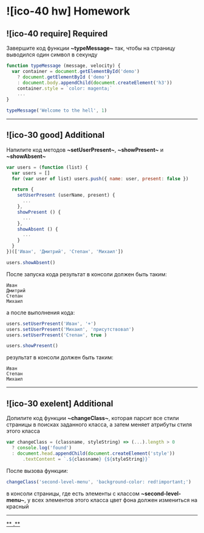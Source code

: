 # ![ico-40 hw] Homework

## ![ico-40 require] Required

Завершите код функции **~typeMessage~** так, чтобы на страницу выводился один символ в секунду

~~~javascript
function typeMessage (message, velocity) {
  var container = document.getElementById('demo')
    ? document.getElementById ('demo')
    : document.body.appendChild(document.createElement('h3'))
    container.style = `color: magenta;`
    ...
}

typeMessage('Welcome to the hell', 1)
~~~

___________________

## ![ico-30 good] Additional

Напилите код методов **~setUserPresent~**, **~showPresent~** и **~showAbsent~**

~~~js
var users = (function (list) {
  var users = []
  for (var user of list) users.push({ name: user, present: false })

  return {
    setUserPresent (userName, present) {
      ...
    },
    showPresent () {
      ...
    },
    showAbsent () {
      ...
    }
  }
})(['Иван', 'Дмитрий', 'Степан', 'Михаил'])

users.showAbsent()
~~~

После запуска кода результат в консоли должен быть таким:

~~~console
Иван
Дмитрий
Степан
Михаил
~~~

а после выполнения кода:

~~~js
users.setUserPresent('Иван', '+')
users.setUserPresent('Михаил', 'присутствовал')
users.setUserPresent('Степан', true )

users.showPresent()
~~~

результат в консоли должен быть таким:

~~~console
Иван
Степан
Михаил
~~~
_________________________

## ![ico-30 exelent] Additional

Допилите код функции **~changeClass~**, которая парсит все стили страницы в поисках заданного класса, а затем меняет атрибуты стиля этого класса

~~~js
var changeClass = (classname, styleString) => (...).length > 0
  ? console.log('found')
  : document.head.appendChild(document.createElement('style'))
      .textContent = `.${classname} {${styleString}}`
~~~

После вызова функции:

~~~js
changeClass('second-level-menu', 'background-color: red!important;')
~~~

в консоли страницы, где есть элементы с классом **~second-level-menu~**, у всех элементов этого класса цвет фона должен измениться на красный

________________________________

[** .**](src/lessons/hw-09-answers.html)
